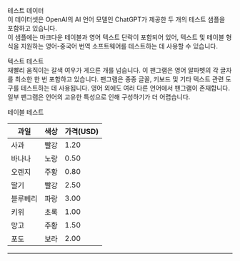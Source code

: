 테스트 데이터  
이 데이터셋은 OpenAI의 AI 언어 모델인 ChatGPT가 제공한 두 개의 테스트 샘플을 포함하고 있습니다.  
이 샘플에는 마크다운 테이블과 영어 텍스트 단락이 포함되어 있어, 텍스트 및 테이블 형식을 지원하는 영어-중국어 번역 소프트웨어를 테스트하는 데 사용할 수 있습니다.  

텍스트 테스트  
재빨리 움직이는 갈색 여우가 게으른 개를 넘습니다. 이 팬그램은 영어 알파벳의 각 글자를 최소한 한 번 포함하고 있습니다. 팬그램은 종종 글꼴, 키보드 및 기타 텍스트 관련 도구를 테스트하는 데 사용됩니다. 영어 외에도 여러 다른 언어에서 팬그램이 존재합니다. 일부 팬그램은 언어의 고유한 특성으로 인해 구성하기가 더 어렵습니다.  

테이블 테스트

| 과일 | 색상 | 가격(USD) |
| --- | --- | --- |
| 사과 | 빨강 | 1.20 |
| 바나나 | 노랑 | 0.50 |
| 오렌지 | 주황 | 0.80 |
| 딸기 | 빨강 | 2.50 |
| 블루베리 | 파랑 | 3.00 |
| 키위 | 초록 | 1.00 |
| 망고 | 주황 | 1.50 |
| 포도 | 보라 | 2.00 |

---
